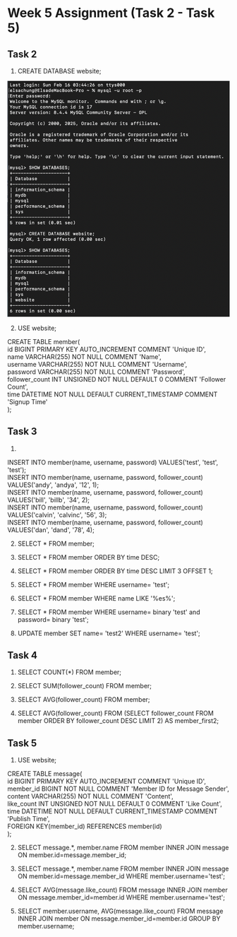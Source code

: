 # Week 5 Assignment (Task 2 - Task 5)

## Task 2
1. CREATE DATABASE website;  

![2-1](screenshots/2-1.PNG)  



2. USE website;
 
CREATE TABLE member(  
    id BIGINT PRIMARY KEY AUTO_INCREMENT COMMENT 'Unique ID',  
    name VARCHAR(255) NOT NULL COMMENT 'Name',  
    username VARCHAR(255) NOT NULL COMMENT 'Username',  
    password VARCHAR(255) NOT NULL COMMENT 'Password',  
    follower_count INT UNSIGNED NOT NULL DEFAULT 0 COMMENT 'Follower Count',  
    time DATETIME NOT NULL DEFAULT CURRENT_TIMESTAMP COMMENT 'Signup Time'  
);  

## Task 3
1.
INSERT INTO member(name, username, password) VALUES('test', 'test', 'test');  
INSERT INTO member(name, username, password, follower_count) VALUES('andy', 'andya', '12', 1);  
INSERT INTO member(name, username, password, follower_count) VALUES('bill', 'billb', '34', 2);  
INSERT INTO member(name, username, password, follower_count) VALUES('calvin', 'calvinc', '56', 3);  
INSERT INTO member(name, username, password, follower_count) VALUES('dan', 'dand', '78', 4);  

2. SELECT * FROM member;
  
3. SELECT * FROM member ORDER BY time DESC;  


4. SELECT * FROM member ORDER BY time DESC LIMIT 3 OFFSET 1;  


5. SELECT * FROM member WHERE username= 'test';  


6. SELECT * FROM member WHERE name LIKE '%es%';  


7. SELECT * FROM member WHERE username= binary 'test' and password= binary 'test';  


8. UPDATE member SET name= 'test2' WHERE username= 'test';  






## Task 4
1. SELECT COUNT(*) FROM member;  


2. SELECT SUM(follower_count) FROM member;  


3. SELECT AVG(follower_count) FROM member;  

4. SELECT AVG(follower_count) FROM (SELECT follower_count FROM member ORDER BY follower_count DESC LIMIT 2) AS member_first2;  




## Task 5
1. USE website;  

CREATE TABLE message(  
    id BIGINT PRIMARY KEY AUTO_INCREMENT COMMENT 'Unique ID',  
    member_id BIGINT NOT NULL COMMENT 'Member ID for Message Sender',  
    content VARCHAR(255) NOT NULL COMMENT 'Content',  
    like_count INT UNSIGNED NOT NULL DEFAULT 0 COMMENT 'Like Count',  
    time DATETIME NOT NULL DEFAULT CURRENT_TIMESTAMP COMMENT 'Publish Time',  
    FOREIGN KEY(member_id) REFERENCES member(id)  
);  



2. SELECT message.*, member.name FROM member INNER JOIN message ON member.id=message.member_id;  



3. SELECT message.*, member.name FROM member INNER JOIN message ON member.id=message.member_id WHERE member.username='test';  



4. SELECT AVG(message.like_count) FROM message INNER JOIN member ON message.member_id=member.id WHERE member.username='test';  



5. SELECT member.username, AVG(message.like_count) FROM message INNER JOIN member ON message.member_id=member.id GROUP BY member.username;  






